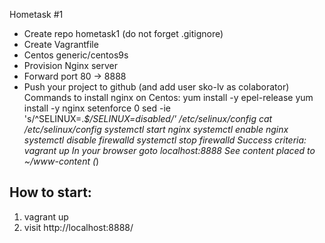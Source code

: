 Hometask #1
- Create repo hometask1 (do not forget .gitignore)
- Create Vagrantfile
- Centos generic/centos9s
- Provision Nginx server
- Forward port 80 → 8888
- Push your project to github (and add user sko-lv as colaborator) Commands to install nginx on Centos:
  yum install -y epel-release
  yum install -y nginx
  setenforce 0
  sed -ie 's/^SELINUX=.*$/SELINUX=disabled/' /etc/selinux/config cat /etc/selinux/config
  systemctl start nginx
  systemctl enable nginx
  systemctl disable firewalld
  systemctl stop firewalld
  Success criteria:
  vagrant up
  In your browser goto localhost:8888
  See content placed to ~/www-content (*)

## How to start:
1. vagrant up 
2. visit http://localhost:8888/

